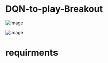 # DQN-to-play-Breakout

![image](https://github.com/Checkmate986212/DQN-to-play-Breakout/blob/master/image_result/methods.png)

![image](https://github.com/Checkmate986212/DQN-to-play-Breakout/blob/master/image_result/result.gif)

requirments
==========================================
